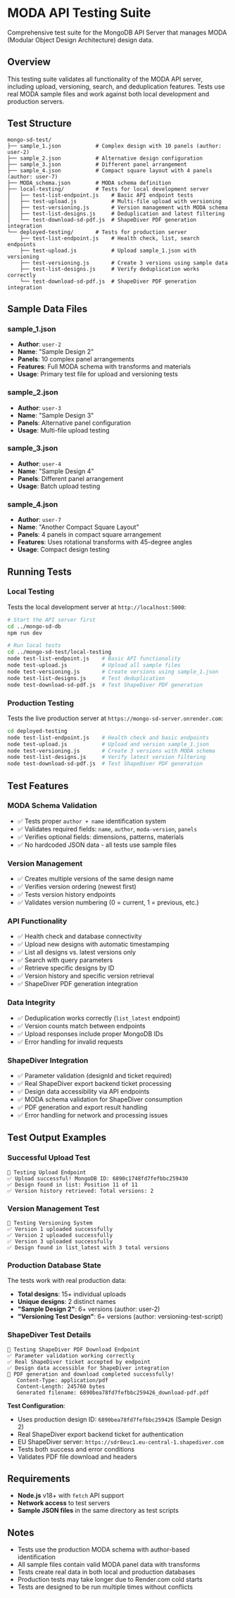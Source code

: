 # MODA API Testing Suite

Comprehensive test suite for the MongoDB API Server that manages MODA (Modular Object Design Architecture) design data.

## Overview

This testing suite validates all functionality of the MODA API server, including upload, versioning, search, and deduplication features. Tests use real MODA sample files and work against both local development and production servers.

## Test Structure

```
mongo-sd-test/
├── sample_1.json           # Complex design with 10 panels (author: user-2)
├── sample_2.json           # Alternative design configuration
├── sample_3.json           # Different panel arrangement
├── sample_4.json           # Compact square layout with 4 panels (author: user-7)
├── MODA_schema.json        # MODA schema definition
├── local-testing/          # Tests for local development server
│   ├── test-list-endpoint.js    # Basic API endpoint tests
│   ├── test-upload.js           # Multi-file upload with versioning
│   ├── test-versioning.js       # Version management with MODA schema
│   ├── test-list-designs.js     # Deduplication and latest filtering
│   └── test-download-sd-pdf.js  # ShapeDiver PDF generation integration
└── deployed-testing/       # Tests for production server
    ├── test-list-endpoint.js    # Health check, list, search endpoints
    ├── test-upload.js           # Upload sample_1.json with versioning
    ├── test-versioning.js       # Create 3 versions using sample data
    ├── test-list-designs.js     # Verify deduplication works correctly
    └── test-download-sd-pdf.js  # ShapeDiver PDF generation integration
```

## Sample Data Files

### sample_1.json
- **Author**: `user-2`
- **Name**: "Sample Design 2"
- **Panels**: 10 complex panel arrangements
- **Features**: Full MODA schema with transforms and materials
- **Usage**: Primary test file for upload and versioning tests

### sample_2.json
- **Author**: `user-3`
- **Name**: "Sample Design 3" 
- **Panels**: Alternative panel configuration
- **Usage**: Multi-file upload testing

### sample_3.json
- **Author**: `user-4`
- **Name**: "Sample Design 4"
- **Panels**: Different panel arrangement
- **Usage**: Batch upload testing

### sample_4.json
- **Author**: `user-7`
- **Name**: "Another Compact Square Layout"
- **Panels**: 4 panels in compact square arrangement
- **Features**: Uses rotational transforms with 45-degree angles
- **Usage**: Compact design testing

## Running Tests

### Local Testing
Tests the local development server at `http://localhost:5000`:

```bash
# Start the API server first
cd ../mongo-sd-db
npm run dev

# Run local tests
cd ../mongo-sd-test/local-testing
node test-list-endpoint.js    # Basic API functionality
node test-upload.js           # Upload all sample files
node test-versioning.js       # Create versions using sample_1.json
node test-list-designs.js     # Test deduplication
node test-download-sd-pdf.js  # Test ShapeDiver PDF generation
```

### Production Testing  
Tests the live production server at `https://mongo-sd-server.onrender.com`:

```bash
cd deployed-testing
node test-list-endpoint.js    # Health check and basic endpoints
node test-upload.js           # Upload and version sample_1.json
node test-versioning.js       # Create 3 versions with MODA schema
node test-list-designs.js     # Verify latest version filtering
node test-download-sd-pdf.js  # Test ShapeDiver PDF generation
```

## Test Features

### MODA Schema Validation
- ✅ Tests proper `author + name` identification system
- ✅ Validates required fields: `name`, `author`, `moda-version`, `panels`
- ✅ Verifies optional fields: dimensions, patterns, materials
- ✅ No hardcoded JSON data - all tests use sample files

### Version Management
- ✅ Creates multiple versions of the same design name
- ✅ Verifies version ordering (newest first)
- ✅ Tests version history endpoints
- ✅ Validates version numbering (0 = current, 1 = previous, etc.)

### API Functionality
- ✅ Health check and database connectivity
- ✅ Upload new designs with automatic timestamping
- ✅ List all designs vs. latest versions only
- ✅ Search with query parameters
- ✅ Retrieve specific designs by ID
- ✅ Version history and specific version retrieval
- ✅ ShapeDiver PDF generation integration

### Data Integrity
- ✅ Deduplication works correctly (`list_latest` endpoint)
- ✅ Version counts match between endpoints
- ✅ Upload responses include proper MongoDB IDs
- ✅ Error handling for invalid requests

### ShapeDiver Integration
- ✅ Parameter validation (designId and ticket required)
- ✅ Real ShapeDiver export backend ticket processing
- ✅ Design data accessibility via API endpoints
- ✅ MODA schema validation for ShapeDiver consumption
- ✅ PDF generation and export result handling
- ✅ Error handling for network and processing issues

## Test Output Examples

### Successful Upload Test
```
🧪 Testing Upload Endpoint
✅ Upload successful! MongoDB ID: 6890c1748fd7fefbbc259430
✅ Design found in list: Position 11 of 11
✅ Version history retrieved: Total versions: 2
```

### Version Management Test
```
🧪 Testing Versioning System
✅ Version 1 uploaded successfully
✅ Version 2 uploaded successfully  
✅ Version 3 uploaded successfully
✅ Design found in list_latest with 3 total versions
```

### Production Database State
The tests work with real production data:
- **Total designs**: 15+ individual uploads
- **Unique designs**: 2 distinct names
- **"Sample Design 2"**: 6+ versions (author: user-2)
- **"Versioning Test Design"**: 6+ versions (author: versioning-test-script)

### ShapeDiver Test Details
```
🧪 Testing ShapeDiver PDF Download Endpoint
✅ Parameter validation working correctly
✅ Real ShapeDiver ticket accepted by endpoint  
✅ Design data accessible for ShapeDiver integration
🎉 PDF generation and download completed successfully!
   Content-Type: application/pdf
   Content-Length: 245760 bytes
   Generated filename: 6890bea78fd7fefbbc259426_download-pdf.pdf
```

**Test Configuration**:
- Uses production design ID: `6890bea78fd7fefbbc259426` (Sample Design 2)
- Real ShapeDiver export backend ticket for authentication
- EU ShapeDiver server: `https://sdr8euc1.eu-central-1.shapediver.com`
- Tests both success and error conditions
- Validates PDF file download and headers

## Requirements

- **Node.js** v18+ with `fetch` API support
- **Network access** to test servers
- **Sample JSON files** in the same directory as test scripts

## Notes

- Tests use the production MODA schema with author-based identification
- All sample files contain valid MODA panel data with transforms
- Tests create real data in both local and production databases
- Production tests may take longer due to Render.com cold starts
- Tests are designed to be run multiple times without conflicts
